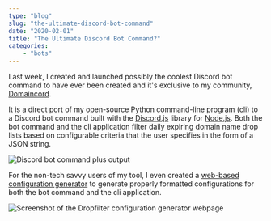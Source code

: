 ```yaml
---
type: "blog"
slug: "the-ultimate-discord-bot-command"
date: "2020-02-01"
title: "The Ultimate Discord Bot Command?"
categories:
    - "bots"
---
```

Last week, I created and launched possibly the coolest Discord bot command to have ever been created and it's exclusive to my community, [Domaincord](https://domaincord.com/discord).

It is a direct port of my open-source Python command-line program (cli) to a Discord bot command built with the [Discord.js](https://discord.js.org) library for [Node.js](nodejs.org).  Both the bot command and the cli application filter daily expiring domain name drop lists based on configurable criteria that the user specifies in the form of a JSON string.

![Discord bot command plus output](/filter-bot-command.png)

For the non-tech savvy users of my tool, I even created a [web-based configuration generator](https://domaincord.com/dropfilter/config) to generate properly formatted configurations for both the bot command and the cli application.

![Screenshot of the Dropfilter configuration generator webpage](/dropfilter-config-gen.png)